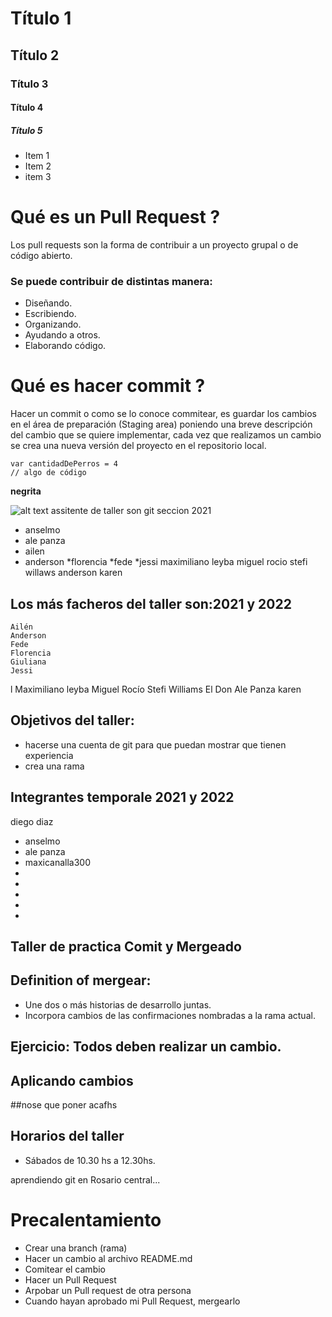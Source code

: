 # Título 1

## Título 2

### Título 3


#### Título 4

##### Título 5


* Item 1
* Item 2
* item 3

# Qué es un Pull Request ? 
Los pull requests son la forma de contribuir a un proyecto grupal o de código abierto. 
### Se puede contribuir de distintas manera: 
* Diseñando.
* Escribiendo.
* Organizando.
* Ayudando a otros.
* Elaborando código.

# Qué es hacer commit ?
Hacer un commit o como se lo conoce commitear, es guardar los cambios en el área de preparación (Staging area) poniendo una breve descripción del cambio que se quiere implementar, cada vez que realizamos un cambio se crea una nueva versión del proyecto en el repositorio local.

```
var cantidadDePerros = 4
// algo de código
```
 **negrita**
 
 ![alt text](https://images.pexels.com/photos/406014/pexels-photo-406014.jpeg?cs=srgb&dl=pexels-lumn-406014.jpg&fm=jpg)
  assitente de taller son git seccion 2021
  * anselmo
  * ale panza
  * ailen 
  * anderson
  *florencia
  *fede
  *jessi
maximiliano leyba
miguel
rocio
stefi
willaws
anderson
karen



## Los más facheros del taller son:2021 y 2022

    Ailén
    Anderson
    Fede
    Florencia
    Giuliana
    Jessi
l    Maximiliano leyba
    Miguel
    Rocío
    Stefi
    Williams
    El Don Ale Panza
karen 




## Objetivos del taller:
 * hacerse una cuenta de git para que puedan mostrar que tienen experiencia
 * crea una rama
## Integrantes temporale 2021 y 2022
diego diaz
* anselmo
* ale  panza
*  maxicanalla300
* 
* 
* 
* 
* 


## Taller de practica Comit y Mergeado
## Definition of mergear:
* Une dos o más historias de desarrollo juntas.
* Incorpora cambios de las confirmaciones nombradas a la rama actual. 

## Ejercicio: Todos deben realizar un cambio. 
## Aplicando cambios
##nose que poner acafhs

## Horarios del taller

* Sábados de 10.30 hs a 12.30hs.

aprendiendo git en 
Rosario central...


# Precalentamiento
* Crear una branch (rama)
* Hacer un cambio al archivo README.md
* Comitear el cambio
* Hacer un Pull Request
* Arpobar un Pull request de otra persona
* Cuando hayan aprobado mi Pull Request, mergearlo


